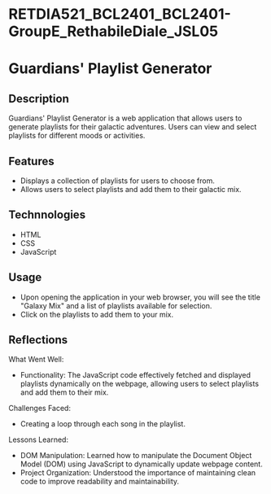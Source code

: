 # RETDIA521_BCL2401_BCL2401-GroupE_RethabileDiale_JSL05

# Guardians' Playlist Generator

## Description
Guardians' Playlist Generator is a web application that allows users to generate playlists for their galactic adventures. Users can view and select playlists for different moods or activities.

## Features
* Displays a collection of playlists for users to choose from.
* Allows users to select playlists and add them to their galactic mix.

## Technnologies
* HTML
* CSS
* JavaScript

## Usage
* Upon opening the application in your web browser, you will see the title "Galaxy Mix" and a list of playlists available for selection.
* Click on the playlists to add them to your mix.


## Reflections
What Went Well:
* Functionality: The JavaScript code effectively fetched and displayed playlists dynamically on the webpage, allowing users to select playlists and add them to their mix.

Challenges Faced:
* Creating a loop through each song in the playlist.

Lessons Learned:
* DOM Manipulation: Learned how to manipulate the Document Object Model (DOM) using JavaScript to dynamically update webpage content.
* Project Organization: Understood the importance of maintaining clean code to improve readability and maintainability. 
